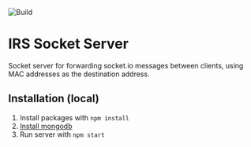 ![Build](https://github.com/interactionresearchstudio/socket-server/workflows/Build/badge.svg)
# IRS Socket Server
Socket server for forwarding socket.io messages between clients, using MAC
addresses as the destination address.

## Installation (local)

1. Install packages with `npm install`
2. [Install mongodb](https://docs.mongodb.com/manual/installation/)
3. Run server with `npm start`
